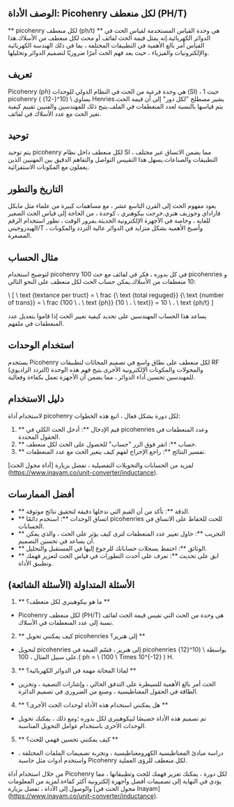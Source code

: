 ## الوصف الأداة: Picohenry لكل منعطف (PH/T)

** picohenry لكل منعطف (ph/t) ** هي وحدة القياس المستخدمة لقياس الحث في الدوائر الكهربائية.إنه يمثل قيمة الحث لفائف أو محث لكل منعطف من الأسلاك.هذا القياس أمر بالغ الأهمية في التطبيقات المختلفة ، بما في ذلك الهندسة الكهربائية والإلكترونيات والفيزياء ، حيث يعد فهم الحث أمرًا ضروريًا لتصميم الدوائر وتحليلها.

## تعريف

Picohenry (ph) هي وحدة فرعية من الحث في النظام الدولي للوحدات (SI) ، حيث 1 picohenry يساوي \ (10^{-12} \) Henries.يشير مصطلح "لكل دور" إلى أن قيمة الحث يتم قياسها بالنسبة لعدد المنعطفات في الملف.يتيح ذلك للمهندسين والفنيين تقييم كيفية تغير الحث مع عدد الأسلاك في لفائف.

## توحيد

يتم توحيد picohenry لكل منعطف داخل نظام SI ، مما يضمن الاتساق عبر مختلف التطبيقات والصناعات.يسهل هذا التقييس التواصل والتفاهم الدقيق بين المهنيين الذين يعملون مع المكونات الاستقرائية.

## التاريخ والتطور

يعود مفهوم الحث إلى القرن التاسع عشر ، مع مساهمات كبيرة من علماء مثل مايكل فاراداي وجوزيف هنري.خرجت بيكوهنري ، كوحدة ، من الحاجة إلى قياس الحث الصغير للغاية ، وخاصة في الأجهزة الإلكترونية الحديثة.بمرور الوقت ، تطور استخدام الرقم الهيدروجيني/T ، وأصبح الأهمية بشكل متزايد في الدوائر عالية التردد والمكونات المصغرة.

## مثال الحساب

لتوضيح استخدام picohenry في كل بدوره ، فكر في لفائف مع حث 100 picohenries و 10 منعطفات من الأسلاك.يمكن حساب الحث لكل منعطف على النحو التالي:

\ [
\ text {textance per truct} = \ frac {\ text {total reguged}} {\ text {number of trans}} = \ frac {100 \ ، \ text {ph}} {10 \ ، \ text}} = 10 \ ، \ text {ph/t}
\]

يساعد هذا الحساب المهندسين على تحديد كيفية تغيير الحث إذا قاموا بتعديل عدد المنعطفات في ملفهم.

## استخدام الوحدات

يستخدم Picohenry لكل منعطف على نطاق واسع في تصميم المحاثات لتطبيقات RF (التردد الراديوي) والمحولات والمكونات الإلكترونية الأخرى.يتيح فهم هذه الوحدة للمهندسين تحسين أداء الدوائر ، مما يضمن أن الأجهزة تعمل بكفاءة وفعالية.

## دليل الاستخدام

لاستخدام أداة picohenry لكل دورة بشكل فعال ، اتبع هذه الخطوات:

1. ** قيم الإدخال **: أدخل الحث الكلي في picohenries وعدد المنعطفات في الحقول المحددة.
2. ** حساب **: انقر فوق الزر "حساب" للحصول على الحث لكل منعطف.
3. ** تفسير النتائج **: راجع الإخراج لفهم كيف يتغير الحث مع عدد المنعطفات.

لمزيد من الحسابات والتحويلات التفصيلية ، تفضل بزيارة [أداة محول الحث] (https://www.inayam.co/unit-converter/inductance).

## أفضل الممارسات

- ** الدقة **: تأكد من أن القيم التي تدخلها دقيقة لتحقيق نتائج موثوقة.
- ** اتساق الوحدات **: استخدم دائمًا picohenries للحث للحفاظ على الاتساق في الحسابات.
- ** التجريب **: حاول تغيير عدد المنعطفات لترى كيف يؤثر على الحث ، والذي يمكن أن يساعد في تحسين التصميم.
- ** الوثائق **: احتفظ بسجلات حساباتك للرجوع إليها في المستقبل والتحليل.
- ** ابق على تحديث **: تعرف على أحدث التطورات في قياس الحث لتعزيز فهمك وتطبيق الأداة.

## الأسئلة المتداولة (الأسئلة الشائعة)

1. ** ما هو بيكوهينري لكل منعطف؟ **
- Picohenry لكل منعطف (PH/T) هي وحدة من الحث التي تقيس قيمة الحث لفائف نسبة إلى عدد المنعطفات في الأسلاك.

2. ** كيف يمكنني تحويل picohenries إلى هنريز؟ **
- لتحويل picohenries إلى هنريز ، قسّم القيمة في picohenries بواسطة \ (10^{12} \).على سبيل المثال ، 100 ph = \ (100 \ Times 10^{-12} \) H.

3. ** لماذا المحاثة مهمة في الدوائر الكهربائية؟ **
- الحث أمر بالغ الأهمية للسيطرة على التدفق الحالي ، وإشارات التصفية ، وتخزين الطاقة في الحقول المغناطيسية ، وصنع من الضروري في تصميم الدائرة.

4. ** هل يمكنني استخدام هذه الأداة لوحدات الحث الأخرى؟ **
- تم تصميم هذه الأداة خصيصًا لبيكوهينري لكل بدوره ؛ومع ذلك ، يمكنك تحويل الوحدات الأخرى باستخدام عوامل التحويل المناسبة.

5. ** كيف يمكنني تحسين فهمي للحث؟ **
- دراسة مبادئ المغناطيسية الكهرومغناطيسية ، وتجربة تصميمات الملفات المختلفة ، واستخدم أدوات مثل حاسبة Picohenry لكل منعطف للرؤى العملية.

من خلال استخدام أداة Picohenry لكل دورة ، يمكنك تعزيز فهمك للحث وتطبيقاتها ، مما يؤدي في النهاية إلى تصميمات أفضل وأجهزة إلكترونية أكثر كفاءة.لمزيد من المعلومات والوصول إلى الأداة ، تفضل بزيارة [محول الحث في Inayam] (https://www.inayam.co/unit-converter/inductance).